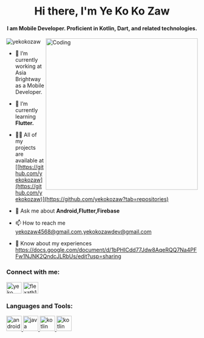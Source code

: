 <h1 align="center">Hi there, I'm Ye Ko Ko Zaw</h1>
<h4 align="center">I am Mobile Developer. Proficient in Kotlin, Dart, and related technologies.</h4>


<img align="right" alt="Coding" width="400" src="https://media0.giphy.com/media/qgQUggAC3Pfv687qPC/giphy.gif?cid=ecf05e47p9zb8195k3c1sj75g728jkxpmn91tul9nws7wsc1&rid=giphy.gif&ct=g">

<p align="left"> <img src="https://komarev.com/ghpvc/?username=yekokozaw&label=Profile%20views&color=0e75b6&style=flat" alt="yekokozaw" /> </p>

- 🔭 I’m currently working at Asia Brightway as a Mobile Developer.

- 🌱 I’m currently learning **Flutter.**

- 👨‍💻 All of my projects are available at [[https://github.com/yekokozaw](https://github.com/yekokozaw)](https://github.com/yekokozaw?tab=repositories)

- 💬 Ask me about **Android,Flutter,Firebase**

- 📫 How to reach me yekozaw4568@gmail.com,yekokozawdev@gmail.com

- 📄 Know about my experiences https://docs.google.com/document/d/1bPHICdd77Jdw8AqeRQQ7Na4PFFw1NJNK2QndcJLRbUs/edit?usp=sharing

<h3 align="left">Connect with me:</h3>
<p align="left">
<a href="https://www.facebook.com/yorkozel" target="blank"><img align="center" src="https://cdn1.iconfinder.com/data/icons/logotypes/32/square-facebook-512.png" alt="ye ko zaw" height="30" width="40" /></a>
<a href="https://instagram.com/yorkozel" target="blank"><img align="center" src="https://upload.wikimedia.org/wikipedia/commons/thumb/a/a5/Instagram_icon.png/2048px-Instagram_icon.png" alt="flexath11" height="30" width="40" /></a>
</p>

<h3 align="left">Languages and Tools:</h3>
<p align="left"> <a href="https://developer.android.com" target="_blank" rel="noreferrer"> <img src="https://res.cloudinary.com/practicaldev/image/fetch/s--H40ocFOu--/c_limit%2Cf_auto%2Cfl_progressive%2Cq_auto%2Cw_880/https://res.cloudinary.com/nedy123/image/upload/v1560565889/Screenshot_2019-06-15_at_3.28.03_AM_hij9sw.png" alt="android" width="40" height="40"/> </a> <a href="https://www.java.com" target="_blank" rel="noreferrer"> <img src="https://www.macworld.com/wp-content/uploads/2023/01/learn_java_on_mac.jpg" alt="java" width="40" height="40"/> </a> <a href="https://kotlinlang.org" target="_blank" rel="noreferrer"> <img src="https://www.vectorlogo.zone/logos/kotlinlang/kotlinlang-icon.svg" alt="kotlin" width="40" height="40"/> </a> <a href="https://flutter.dev" target="_blank" rel="noreferrer"> <img src="https://encrypted-tbn0.gstatic.com/images?q=tbn:ANd9GcRWiWY0E_du9TYa4Nd-XDhDJNjUrU6r6h31JQ&s" alt="kotlin" width="40" height="40"/> </a> </p>
